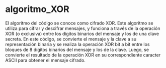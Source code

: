 # algoritmo_XOR
El algoritmo del código se conoce como cifrado XOR. Este algoritmo se utiliza para cifrar y descifrar mensajes, y funciona a través de la operación XOR (o exclusiva) entre los dígitos binarios del mensaje y los de una clave secreta. En este código, se convierte el mensaje y la clave a su representación binaria y se realiza la operación XOR bit a bit entre los bloques de 8 dígitos binarios del mensaje y los de la clave. Luego, se convierte el resultado de la operación XOR en su correspondiente caracter ASCII para obtener el mensaje cifrado.
